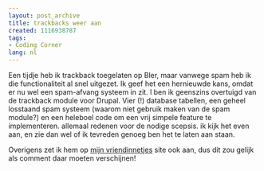 ```yaml
---
layout: post_archive
title: trackbacks weer aan
created: 1116938787
tags:
- Coding Corner
lang: nl
---
```

Een tijdje heb ik trackback toegelaten op Bler, maar vanwege spam heb ik die functionaliteit al snel uitgezet. Ik geef het een hernieuwde kans, omdat er nu wel een spam-afvang systeem in zit. l ben ik geenszins overtuigd van de trackback module voor Drupal. Vier (!) database tabellen, een geheel losstaand spam systeem (waarom niet gebruik maken van de spam module?) en een heleboel code om een vrij simpele feature te implementeren. allemaal redenen voor de nodige scepsis. ik kijk het even aan, en zie dan wel of ik tevreden genoeg ben het te laten aan staan.

Overigens zet ik hem op [mijn vriendinnetjes](http://www.chiquechick.com/node) site ook aan, dus dit zou gelijk als comment daar moeten verschijnen!
